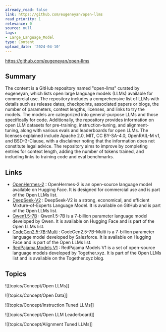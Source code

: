 ```yaml
---
already_read: false
link: https://github.com/eugeneyan/open-llms
read_priority: 1
relevance: 0
source: null
tags:
- Large_Language_Model
type: Content
upload_date: '2024-04-10'
---
```


https://github.com/eugeneyan/open-llms
## Summary

The content is a GitHub repository named "open-llms" curated by eugeneyan, which lists open large language models (LLMs) available for commercial use. The repository includes a comprehensive list of LLMs with details such as release dates, checkpoints, associated papers or blogs, the number of parameters, context lengths, licenses, and links to try the models. The models are categorized into general-purpose LLMs and those specifically for code. Additionally, the repository provides information on open LLM datasets for pre-training, instruction-tuning, and alignment-tuning, along with various evals and leaderboards for open LLMs. The licenses explained include Apache 2.0, MIT, CC BY-SA-4.0, OpenRAIL-M v1, and BSD-3-Clause, with a disclaimer noting that the information does not constitute legal advice. The repository aims to improve by completing entries for context length, adding the number of tokens trained, and including links to training code and eval benchmarks.
## Links

- [OpenHermes-2](https://huggingface.co/spaces/artificialguybr/OPENHERMES-2) : OpenHermes-2 is an open-source language model available on Hugging Face. It is designed for commercial use and is part of the Open LLMs list.
- [DeepSeek-V2](https://github.com/deepseek-ai/DeepSeek-V2) : DeepSeek-V2 is a strong, economical, and efficient Mixture-of-Experts Language Model. It is available on GitHub and is part of the Open LLMs list.
- [Qwen1.5-7B](https://huggingface.co/Qwen/Qwen1.5-7B) : Qwen1.5-7B is a 7-billion parameter language model developed by Qwen. It is available on Hugging Face and is part of the Open LLMs list.
- [CodeGen2.5-7B-Multi](https://huggingface.co/Salesforce/codegen25-7b-multi/blob/main/README.md) : CodeGen2.5-7B-Multi is a 7-billion parameter language model developed by Salesforce. It is available on Hugging Face and is part of the Open LLMs list.
- [RedPajama Models V1](https://www.together.xyz/blog/redpajama-models-v1) : RedPajama Models V1 is a set of open-source language models developed by Together.xyz. It is part of the Open LLMs list and is available on the Together.xyz blog.

## Topics

![[topics/Concept/Open LLMs]]

![[topics/Concept/Open Data]]

![[topics/Concept/Instruction Tuned LLMs]]

![[topics/Concept/Open LLM Leaderboard]]

![[topics/Concept/Alignment Tuned LLMs]]